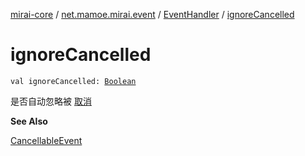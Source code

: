 [mirai-core](../../index.md) / [net.mamoe.mirai.event](../index.md) / [EventHandler](index.md) / [ignoreCancelled](./ignore-cancelled.md)

# ignoreCancelled

`val ignoreCancelled: `[`Boolean`](https://kotlinlang.org/api/latest/jvm/stdlib/kotlin/-boolean/index.html)

是否自动忽略被 [取消](../-cancellable-event/is-cancelled.md)

**See Also**

[CancellableEvent](../-cancellable-event/index.md)

